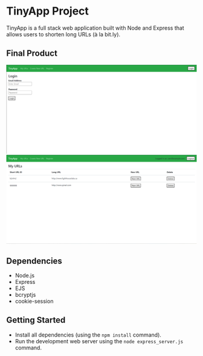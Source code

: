 # TinyApp Project

TinyApp is a full stack web application built with Node and Express that allows users to shorten long URLs (à la bit.ly).

## Final Product

!["Screenshot of login page"](https://github.com/BBB0920/tinyapp/blob/master/docs/Tinyapp%20Login.png?raw=true)
!["Screenshot of URL page"](https://github.com/BBB0920/tinyapp/blob/master/docs/Tinyapp%20URLs.png?raw=true)

## Dependencies

- Node.js
- Express
- EJS
- bcryptjs
- cookie-session

## Getting Started

- Install all dependencies (using the `npm install` command).
- Run the development web server using the `node express_server.js` command.
